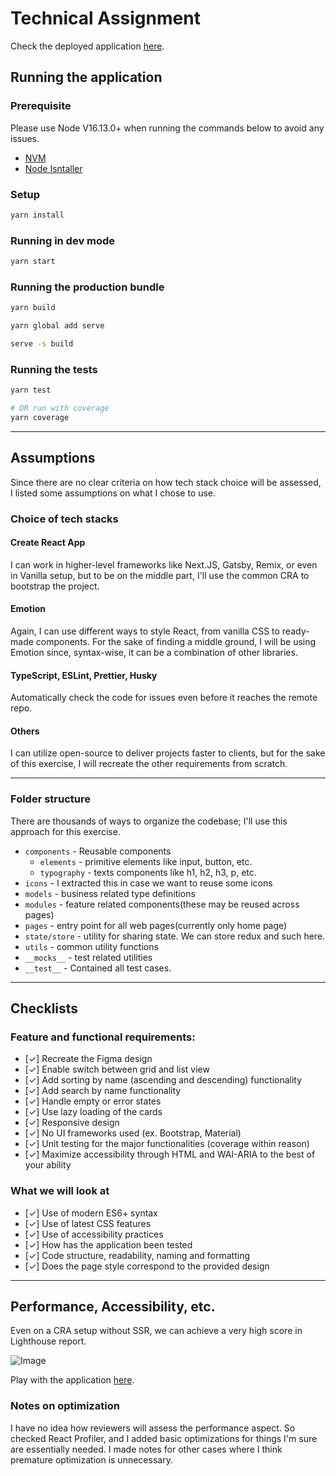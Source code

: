 # Technical Assignment

Check the deployed application [here](https://jayway.vercel.app/).

## Running the application

### Prerequisite

Please use Node V16.13.0+ when running the commands below to avoid any issues.

- [NVM](https://github.com/nvm-sh/nvm)
- [Node Isntaller](https://nodejs.org/en/download/)

### Setup

```bash
yarn install
```

### Running in dev mode

```bash
yarn start
```

### Running the production bundle

```bash
yarn build

yarn global add serve

serve -s build
```

### Running the tests

```bash
yarn test

# OR run with coverage
yarn coverage
```

---

## Assumptions

Since there are no clear criteria on how tech stack choice will be assessed, I
listed some assumptions on what I chose to use.

### Choice of tech stacks

#### Create React App

I can work in higher-level frameworks like Next.JS, Gatsby, Remix, or even in
Vanilla setup, but to be on the middle part, I'll use the common CRA to
bootstrap the project.

#### Emotion

Again, I can use different ways to style React, from vanilla CSS to ready-made
components. For the sake of finding a middle ground, I will be using Emotion
since, syntax-wise, it can be a combination of other libraries.

#### TypeScript, ESLint, Prettier, Husky

Automatically check the code for issues even before it reaches the remote repo.

#### Others

I can utilize open-source to deliver projects faster to clients, but for the
sake of this exercise, I will recreate the other requirements from scratch.

---

### Folder structure

There are thousands of ways to organize the codebase; I'll use this approach for
this exercise.

- `components` - Reusable components
  - `elements` - primitive elements like input, button, etc.
  - `typography` - texts components like h1, h2, h3, p, etc.
- `icons` - I extracted this in case we want to reuse some icons
- `models` - business related type definitions
- `modules` - feature related components(these may be reused across pages)
- `pages` - entry point for all web pages(currently only home page)
- `state/store` - utility for sharing state. We can store redux and such here.
- `utils` - common utility functions
- `__mocks__` - test related utilities
- `__test__` - Contained all test cases.

---

## Checklists

### Feature and functional requirements:

- [✓] Recreate the Figma design
- [✓] Enable switch between grid and list view
- [✓] Add sorting by name (ascending and descending) functionality
- [✓] Add search by name functionality
- [✓] Handle empty or error states
- [✓] Use lazy loading of the cards
- [✓] Responsive design
- [✓] No UI frameworks used (ex. Bootstrap, Material)
- [✓] Unit testing for the major functionalities (coverage within reason)
- [✓] Maximize accessibility through HTML and WAI-ARIA to the best of your
  ability

### What we will look at

- [✓] Use of modern ES6+ syntax
- [✓] Use of latest CSS features
- [✓] Use of accessibility practices
- [✓] How has the application been tested
- [✓] Code structure, readability, naming and formatting
- [✓] Does the page style correspond to the provided design

---

## Performance, Accessibility, etc.

Even on a CRA setup without SSR, we can achieve a very high score in Lighthouse
report.

![Image](https://media2.giphy.com/media/7k5dTPH05QAPyR51f4/giphy.gif)

Play with the application [here](https://jayway.vercel.app/).

### Notes on optimization

I have no idea how reviewers will assess the performance aspect. So checked
React Profiler, and I added basic optimizations for things I'm sure are
essentially needed. I made notes for other cases where I think premature
optimization is unnecessary.

